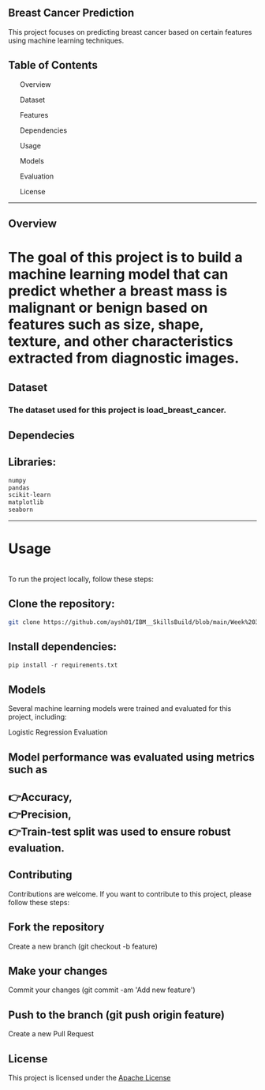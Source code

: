 ## Breast Cancer Prediction
This project focuses on predicting breast cancer based on certain features using machine learning techniques.

<h2>Table of Contents</h2>
<ol>Overview</ol>
<ol>Dataset</ol>
<ol>Features</ol>
<ol>Dependencies</ol>
<ol>Usage</ol>
<ol>Models</ol>
<ol>Evaluation</ol>
<ol>License</ol><hr>

## Overview
<h1>The goal of this project is to build a machine learning model that can predict whether a breast mass is malignant or benign based on features such as size, shape, texture, and other characteristics extracted from diagnostic images.</h1>

<h2>Dataset</h2>
<h3>The dataset used for this project is load_breast_cancer. <br></h3>

<h2>Dependecies</h2>

## Libraries: 
```bash
numpy
pandas
scikit-learn
matplotlib
seaborn
```

<hr>
<h1>Usage</h1><br>
To run the project locally, follow these steps:

## Clone the repository:
```bash
git clone https://github.com/aysh01/IBM__SkillsBuild/blob/main/Week%203%20(Day%201)/BreastCancerPrediction.ipynb
```
## Install dependencies:
```python
pip install -r requirements.txt
```
## Models
Several machine learning models were trained and evaluated for this project, including:

Logistic Regression
Evaluation

## Model performance was evaluated using metrics such as<br>
<h2>👉Accuracy,<br>👉Precision,<br>👉Train-test split was used to ensure robust evaluation.</h2>

## Contributing
Contributions are welcome. If you want to contribute to this project, please follow these steps:

## Fork the repository
Create a new branch (git checkout -b feature)

## Make your changes
Commit your changes (git commit -am 'Add new feature')

## Push to the branch (git push origin feature)
Create a new Pull Request

## License
This project is licensed under the [Apache License](http://www.apache.org/licenses/)

